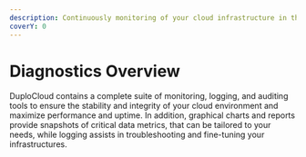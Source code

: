 ```yaml
---
description: Continuously monitoring of your cloud infrastructure in the DuploCloud Portal
coverY: 0
---
```


# Diagnostics Overview

DuploCloud contains a complete suite of monitoring, logging, and auditing tools to ensure the stability and integrity of your cloud environment and maximize performance and uptime. In addition, graphical charts and reports provide snapshots of critical data metrics, that can be tailored to your needs, while logging assists in troubleshooting and fine-tuning your infrastructures.
